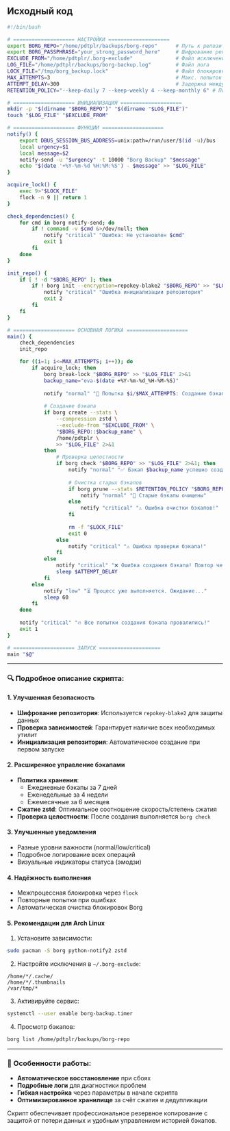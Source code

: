 ## Исходный код
```bash
#!/bin/bash

# ==================== НАСТРОЙКИ ====================
export BORG_REPO="/home/pdtplr/backups/borg-repo"      # Путь к репозиторию Borg
export BORG_PASSPHRASE="your_strong_password_here"     # Шифрование репозитория
EXCLUDE_FROM="/home/pdtplr/.borg-exclude"              # Файл исключений
LOG_FILE="/home/pdtplr/backups/borg-backup.log"        # Файл лога
LOCK_FILE="/tmp/borg_backup.lock"                      # Файл блокировки
MAX_ATTEMPTS=3                                         # Макс. попыток
ATTEMPT_DELAY=300                                      # Задержка между попытками (5 мин)
RETENTION_POLICY="--keep-daily 7 --keep-weekly 4 --keep-monthly 6" # Политика хранения

# ==================== ИНИЦИАЛИЗАЦИЯ ====================
mkdir -p "$(dirname "$BORG_REPO")" "$(dirname "$LOG_FILE")"
touch "$LOG_FILE" "$EXCLUDE_FROM"

# ==================== ФУНКЦИИ ====================
notify() {
    export DBUS_SESSION_BUS_ADDRESS=unix:path=/run/user/$(id -u)/bus
    local urgency=$1
    local message=$2
    notify-send -u "$urgency" -t 10000 "Borg Backup" "$message"
    echo "$(date '+%Y-%m-%d %H:%M:%S') - $message" >> "$LOG_FILE"
}

acquire_lock() {
    exec 9>"$LOCK_FILE"
    flock -n 9 || return 1
}

check_dependencies() {
    for cmd in borg notify-send; do
        if ! command -v $cmd &>/dev/null; then
            notify "critical" "Ошибка: Не установлен $cmd"
            exit 1
        fi
    done
}

init_repo() {
    if [ ! -d "$BORG_REPO" ]; then
        if ! borg init --encryption=repokey-blake2 "$BORG_REPO" >> "$LOG_FILE" 2>&1; then
            notify "critical" "Ошибка инициализации репозитория"
            exit 2
        fi
    fi
}

# ==================== ОСНОВНАЯ ЛОГИКА ====================
main() {
    check_dependencies
    init_repo

    for ((i=1; i<=MAX_ATTEMPTS; i++)); do
        if acquire_lock; then
            borg break-lock "$BORG_REPO" >> "$LOG_FILE" 2>&1
            backup_name="eva-$(date +%Y-%m-%d_%H-%M-%S)"
            
            notify "normal" "🔄 Попытка $i/$MAX_ATTEMPTS: Создание бэкапа..."
            
            # Создание бэкапа
            if borg create --stats \
                --compression zstd \
                --exclude-from "$EXCLUDE_FROM" \
                "$BORG_REPO::$backup_name" \
                /home/pdtplr \
                >> "$LOG_FILE" 2>&1
            then
                # Проверка целостности
                if borg check "$BORG_REPO" >> "$LOG_FILE" 2>&1; then
                    notify "normal" "✅ Бэкап $backup_name успешно создан и проверен!"
                    
                    # Очистка старых бэкапов
                    if borg prune --stats $RETENTION_POLICY "$BORG_REPO" >> "$LOG_FILE" 2>&1; then
                        notify "normal" "🧹 Старые бэкапы очищены"
                    else
                        notify "critical" "⚠️ Ошибка очистки бэкапов!"
                    fi
                    
                    rm -f "$LOCK_FILE"
                    exit 0
                else
                    notify "critical" "⚠️ Ошибка проверки бэкапа!"
                fi
            else
                notify "critical" "❌ Ошибка создания бэкапа! Повтор через ${ATTEMPT_DELAY} сек..."
                sleep $ATTEMPT_DELAY
            fi
        else
            notify "low" "⏳ Процесс уже выполняется. Ожидание..."
            sleep 60
        fi
    done
    
    notify "critical" "🔥 Все попытки создания бэкапа провалились!"
    exit 1
}

# ==================== ЗАПУСК ====================
main "$@"
```

---

### 🔍 Подробное описание скрипта:

#### 1. Улучшенная безопасность
- **Шифрование репозитория**: Используется `repokey-blake2` для защиты данных
- **Проверка зависимостей**: Гарантирует наличие всех необходимых утилит
- **Инициализация репозитория**: Автоматическое создание при первом запуске

#### 2. Расширенное управление бэкапами
- **Политика хранения**: 
  - Ежедневные бэкапы за 7 дней
  - Еженедельные за 4 недели
  - Ежемесячные за 6 месяцев
- **Сжатие zstd**: Оптимальное соотношение скорость/степень сжатия
- **Проверка целостности**: После создания выполняется `borg check`

#### 3. Улучшенные уведомления
- Разные уровни важности (normal/low/critical)
- Подробное логирование всех операций
- Визуальные индикаторы статуса (эмодзи)

#### 4. Надёжность выполнения
- Межпроцессная блокировка через `flock`
- Повторные попытки при ошибках
- Автоматическая очистка блокировок Borg

#### 5. Рекомендации для Arch Linux
1. Установите зависимости:
```bash
sudo pacman -S borg python-notify2 zstd
```

2. Настройте исключения в `~/.borg-exclude`:
```
/home/*/.cache/
/home/*/.thumbnails
/var/tmp/*
```

3. Активируйте сервис:
```bash
systemctl --user enable borg-backup.timer
```

4. Просмотр бэкапов:
```bash
borg list /home/pdtplr/backups/borg-repo
```

---

### 🚀 Особенности работы:
- **Автоматическое восстановление** при сбоях
- **Подробные логи** для диагностики проблем
- **Гибкая настройка** через параметры в начале скрипта
- **Оптимизированное хранилище** за счёт сжатия и дедупликации

Скрипт обеспечивает профессиональное резервное копирование с защитой от потери данных и удобным управлением историей бэкапов.